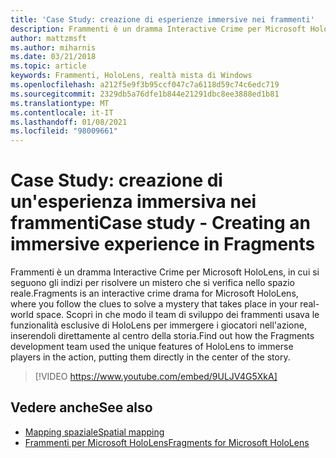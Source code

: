 ```yaml
---
title: 'Case Study: creazione di esperienze immersive nei frammenti'
description: Frammenti è un dramma Interactive Crime per Microsoft HoloLens, in cui si seguono gli indizi per risolvere un mistero che si verifica nello spazio reale.
author: mattzmsft
ms.author: miharnis
ms.date: 03/21/2018
ms.topic: article
keywords: Frammenti, HoloLens, realtà mista di Windows
ms.openlocfilehash: a212f5e9f3b95ccf047c7a6118d59c74c6edc719
ms.sourcegitcommit: 2329db5a76dfe1b844e21291dbc8ee3888ed1b81
ms.translationtype: MT
ms.contentlocale: it-IT
ms.lasthandoff: 01/08/2021
ms.locfileid: "98009661"
---
```

# <a name="case-study---creating-an-immersive-experience-in-fragments"></a><span data-ttu-id="e14ef-104">Case Study: creazione di un'esperienza immersiva nei frammenti</span><span class="sxs-lookup"><span data-stu-id="e14ef-104">Case study - Creating an immersive experience in Fragments</span></span>

<span data-ttu-id="e14ef-105">Frammenti è un dramma Interactive Crime per Microsoft HoloLens, in cui si seguono gli indizi per risolvere un mistero che si verifica nello spazio reale.</span><span class="sxs-lookup"><span data-stu-id="e14ef-105">Fragments is an interactive crime drama for Microsoft HoloLens, where you follow the clues to solve a mystery that takes place in your real-world space.</span></span> <span data-ttu-id="e14ef-106">Scopri in che modo il team di sviluppo dei frammenti usava le funzionalità esclusive di HoloLens per immergere i giocatori nell'azione, inserendoli direttamente al centro della storia.</span><span class="sxs-lookup"><span data-stu-id="e14ef-106">Find out how the Fragments development team used the unique features of HoloLens to immerse players in the action, putting them directly in the center of the story.</span></span>

>[!VIDEO https://www.youtube.com/embed/9ULJV4G5XkA]

## <a name="see-also"></a><span data-ttu-id="e14ef-107">Vedere anche</span><span class="sxs-lookup"><span data-stu-id="e14ef-107">See also</span></span>

* [<span data-ttu-id="e14ef-108">Mapping spaziale</span><span class="sxs-lookup"><span data-stu-id="e14ef-108">Spatial mapping</span></span>](../design/spatial-mapping.md)
* [<span data-ttu-id="e14ef-109">Frammenti per Microsoft HoloLens</span><span class="sxs-lookup"><span data-stu-id="e14ef-109">Fragments for Microsoft HoloLens</span></span>](https://www.microsoft.com/p/fragments/9nblggh5ggm8)
